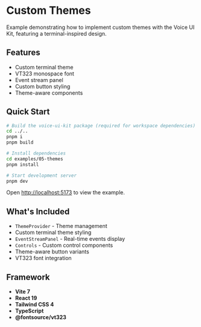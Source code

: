 # Custom Themes

Example demonstrating how to implement custom themes with the Voice UI Kit, featuring a terminal-inspired design.

## Features

- Custom terminal theme
- VT323 monospace font
- Event stream panel
- Custom button styling
- Theme-aware components

## Quick Start

```bash
# Build the voice-ui-kit package (required for workspace dependencies)
cd ../..
pnpm i
pnpm build

# Install dependencies
cd examples/05-themes
pnpm install

# Start development server
pnpm dev
```

Open [http://localhost:5173](http://localhost:5173) to view the example.

## What's Included

- `ThemeProvider` - Theme management
- Custom terminal theme styling
- `EventStreamPanel` - Real-time events display
- `Controls` - Custom control components
- Theme-aware button variants
- VT323 font integration

## Framework

- **Vite 7**
- **React 19**
- **Tailwind CSS 4**
- **TypeScript**
- **@fontsource/vt323**
